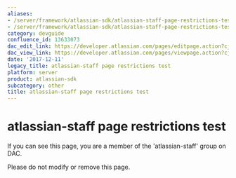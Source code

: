 ```yaml
---
aliases:
- /server/framework/atlassian-sdk/atlassian-staff-page-restrictions-test-13633073.html
- /server/framework/atlassian-sdk/atlassian-staff-page-restrictions-test-13633073.md
category: devguide
confluence_id: 13633073
dac_edit_link: https://developer.atlassian.com/pages/editpage.action?cjm=wozere&pageId=13633073
dac_view_link: https://developer.atlassian.com/pages/viewpage.action?cjm=wozere&pageId=13633073
date: '2017-12-11'
legacy_title: atlassian-staff page restrictions test
platform: server
product: atlassian-sdk
subcategory: other
title: atlassian-staff page restrictions test
---
```

# atlassian-staff page restrictions test

If you can see this page, you are a member of the 'atlassian-staff' group on DAC.

Please do not modify or remove this page.



















































































































